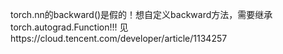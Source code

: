 torch.nn的backward()是假的！想自定义backward方法，需要继承torch.autograd.Function!!!
见https://cloud.tencent.com/developer/article/1134257